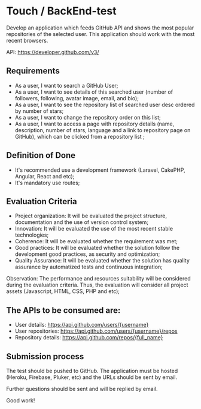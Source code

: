 # Touch / BackEnd-test

Develop an application which feeds GitHub API and shows the most popular repositories of the selected user. This application should work with the most recent browsers.

API: https://developer.github.com/v3/

## Requirements

 - As a user, I want to search a GitHub User;
 - As a user, I want to see details of this searched user (number of followers, following, avatar image, email, and bio);
 - As a user, I want to see the repository list of searched user desc ordered by number of stars;
 - As a user, I want to change the repository order on this list;
 - As a user, I want to access a page with repository details (name, description, number of stars, language and a link to repository page on GitHub), which can be clicked from a repository list
;

## Definition of Done

 - It's recommended use a development framework (Laravel, CakePHP, Angular, React and etc);
 - It's mandatory use routes;

## Evaluation Criteria

 - Project organization: It will be evaluated the project structure, documentation and the use of version control system;
 - Innovation: It will be evaluated the use of the most recent stable technologies;
 - Coherence: It will be evaluated whether the requirement was met;
 - Good practices: It will be evaluated whether the solution follow the development good practices, as security and optimization;
 - Quality Assurance: It will be evaluated whether the solution has quality assurance by automatized tests and continuous integration;

Observation:
The performance and resources suitability will be considered during the evaluation criteria. Thus, the evaluation will consider all project assets (Javascript, HTML, CSS, PHP and etc);


## The APIs to be consumed are:

 - User details: https://api.github.com/users/{username}
 - User repositories: https://api.github.com/users/{username}/repos
 - Repository details: https://api.github.com/repos/{full_name}


## Submission process

The test should be pushed to GitHub. The application must be hosted (Heroku, Firebase, Pluker, etc) and the URLs should be sent by email.


Further questions should be sent and will be replied by email.

Good work!
